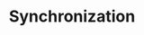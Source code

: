 ---
layout: default
title: 11. Synchronization
parent: Concurrent Programming
tags: 
  - concurrent programming
  - multithreading
  - multiprocessing
  - synchronization
  - C++
  - C
  - race condition
---